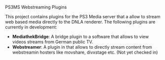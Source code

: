 PS3MS Webstreaming Plugins

This project contains plugins for the PS3 Media server that a allow to stream web based media directly to the DNLA renderer.
The following plugins are currently in development:
  * **MediathekBridge**: A bridge plugin to a software that allows to view videos streams from German public TV.
  * **Webstreamer**: A plugin in that allows to directly stream content from webstreamin hosters like movshare, divxstage etc. (Not yet checked in)